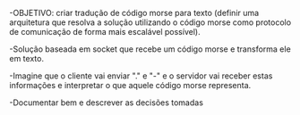 -OBJETIVO: criar tradução de código morse para texto (definir uma arquitetura que resolva a solução utilizando o código morse como protocolo de comunicação de forma mais escalável possível).

-Solução baseada em socket que recebe um código morse e transforma ele em texto.

-Imagine que o cliente vai enviar "." e "-" e o servidor vai receber estas informações e interpretar o que aquele código morse representa. 

-Documentar bem e descrever as decisões tomadas